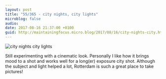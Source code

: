 ```yaml
---
layout: post
title: "55/365 - city nights, city lights"
microblog: false
audio: 
date: 2017-08-16 21:37:00 +0100
guid: http://maintainingfocus.micro.blog/2017/08/16/city-nights-city.html
---
```

![city nights city lights](https://f000.backblazeb2.com/file/Roel-Share/city-nights-city-lights.jpg)

Still experimenting with a cinematic look. Personally I like how it brings mood to a shot and works well for a long(er) exposure city shot. Although the subject and light helped a lot, Rotterdam is such a great place to take pictures!
